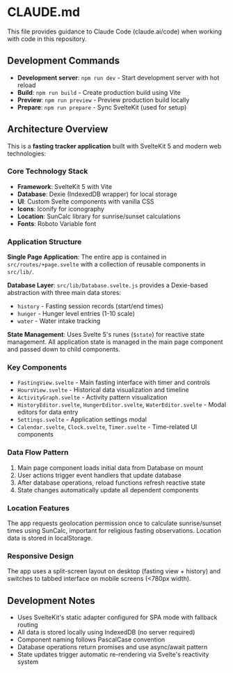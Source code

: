 # CLAUDE.md

This file provides guidance to Claude Code (claude.ai/code) when working with code in this repository.

## Development Commands

- **Development server**: `npm run dev` - Start development server with hot reload
- **Build**: `npm run build` - Create production build using Vite
- **Preview**: `npm run preview` - Preview production build locally
- **Prepare**: `npm run prepare` - Sync SvelteKit (used for setup)

## Architecture Overview

This is a **fasting tracker application** built with SvelteKit 5 and modern web technologies:

### Core Technology Stack
- **Framework**: SvelteKit 5 with Vite
- **Database**: Dexie (IndexedDB wrapper) for local storage
- **UI**: Custom Svelte components with vanilla CSS
- **Icons**: Iconify for iconography
- **Location**: SunCalc library for sunrise/sunset calculations
- **Fonts**: Roboto Variable font

### Application Structure

**Single Page Application**: The entire app is contained in `src/routes/+page.svelte` with a collection of reusable components in `src/lib/`.

**Database Layer**: `src/lib/Database.svelte.js` provides a Dexie-based abstraction with three main data stores:
- `history` - Fasting session records (start/end times)
- `hunger` - Hunger level entries (1-10 scale)
- `water` - Water intake tracking

**State Management**: Uses Svelte 5's runes (`$state`) for reactive state management. All application state is managed in the main page component and passed down to child components.

### Key Components
- `FastingView.svelte` - Main fasting interface with timer and controls
- `HoursView.svelte` - Historical data visualization and timeline
- `ActivityGraph.svelte` - Activity pattern visualization
- `HistoryEditor.svelte`, `HungerEditor.svelte`, `WaterEditor.svelte` - Modal editors for data entry
- `Settings.svelte` - Application settings modal
- `Calendar.svelte`, `Clock.svelte`, `Timer.svelte` - Time-related UI components

### Data Flow Pattern
1. Main page component loads initial data from Database on mount
2. User actions trigger event handlers that update database
3. After database operations, reload functions refresh reactive state
4. State changes automatically update all dependent components

### Location Features
The app requests geolocation permission once to calculate sunrise/sunset times using SunCalc, important for religious fasting observations. Location data is stored in localStorage.

### Responsive Design
The app uses a split-screen layout on desktop (fasting view + history) and switches to tabbed interface on mobile screens (<780px width).

## Development Notes

- Uses SvelteKit's static adapter configured for SPA mode with fallback routing
- All data is stored locally using IndexedDB (no server required)
- Component naming follows PascalCase convention
- Database operations return promises and use async/await pattern
- State updates trigger automatic re-rendering via Svelte's reactivity system